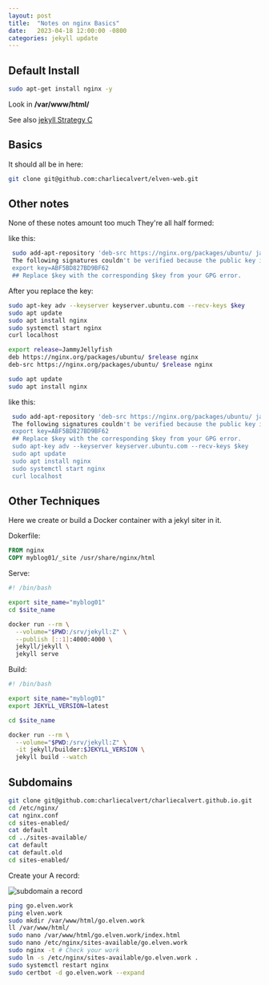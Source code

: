 ```yaml
---
layout: post
title:  "Notes on nginx Basics"
date:   2023-04-18 12:00:00 -0800
categories: jekyll update
---
```


## Default Install

``` bash
sudo apt-get install nginx -y
```

Look in **/var/www/html/**

See also [jekyll Strategy C](/setup/2023/04/18/jekyll-setup.html)

## Basics

It should all be in here:

``` bash
git clone git@github.com:charliecalvert/elven-web.git
```

## Other notes

None of these notes amount too much They're all half formed:

like this:

``` bash
 sudo add-apt-repository 'deb-src https://nginx.org/packages/ubuntu/ jammy nginx'
 The following signatures couldn't be verified because the public key is not available: NO_PUBKEY ABF5BD827BD9BF62
 export key=ABF5BD827BD9BF62
 ## Replace $key with the corresponding $key from your GPG error.
 ```

 After you replace the key:

``` bash
sudo apt-key adv --keyserver keyserver.ubuntu.com --recv-keys $key
sudo apt update
sudo apt install nginx
sudo systemctl start nginx
curl localhost
```

``` bash
export release=JammyJellyfish
deb https://nginx.org/packages/ubuntu/ $release nginx
deb-src https://nginx.org/packages/ubuntu/ $release nginx

sudo apt update
sudo apt install nginx
```

like this:

``` bash
 sudo add-apt-repository 'deb-src https://nginx.org/packages/ubuntu/ jammy nginx'
 The following signatures couldn't be verified because the public key is not available: NO_PUBKEY ABF5BD827BD9BF62
 export key=ABF5BD827BD9BF62
 ## Replace $key with the corresponding $key from your GPG error.
 sudo apt-key adv --keyserver keyserver.ubuntu.com --recv-keys $key
 sudo apt update
 sudo apt install nginx
 sudo systemctl start nginx
 curl localhost
```

## Other Techniques

Here we create or build a Docker container with a jekyl siter in it.

Dokerfile:

``` Dockerfile
FROM nginx
COPY myblog01/_site /usr/share/nginx/html
```

Serve:

``` bash
#! /bin/bash

export site_name="myblog01"
cd $site_name

docker run --rm \
  --volume="$PWD:/srv/jekyll:Z" \
  --publish [::1]:4000:4000 \
  jekyll/jekyll \
  jekyll serve
```

Build:

``` bash 
#! /bin/bash

export site_name="myblog01"
export JEKYLL_VERSION=latest

cd $site_name

docker run --rm \
  --volume="$PWD:/srv/jekyll:Z" \
  -it jekyll/builder:$JEKYLL_VERSION \
  jekyll build --watch
```

## Subdomains

``` bash
git clone git@github.com:charliecalvert/charliecalvert.github.io.git
cd /etc/nginx/
cat nginx.conf
cd sites-enabled/
cat default
cd ../sites-available/
cat default
cat default.old
cd sites-enabled/
```
Create your A record:

![subdomain a record](https://s3.amazonaws.com/bucket01.elvenware.com/images/subdomain-edit.png)

``` bash
ping go.elven.work
ping elven.work
sudo mkdir /var/www/html/go.elven.work
ll /var/www/html/
sudo nano /var/www/html/go.elven.work/index.html
sudo nano /etc/nginx/sites-available/go.elven.work
sudo nginx -t # Check your work
sudo ln -s /etc/nginx/sites-available/go.elven.work .
sudo systemctl restart nginx
sudo certbot -d go.elven.work --expand
```
